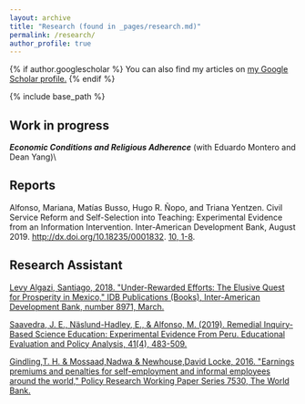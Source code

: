 ```yaml
---
layout: archive
title: "Research (found in _pages/research.md)"
permalink: /research/
author_profile: true
---
```


{% if author.googlescholar %}
You can also find my articles on <u><a href="{{author.googlescholar}}">my Google Scholar profile</a>.</u>
{% endif %}

{% include base_path %}

## Work in progress

***Economic Conditions and Religious Adherence*** (with Eduardo Montero and Dean Yang)\

## Reports

Alfonso, Mariana, Matías Busso, Hugo R. Ñopo, and Triana Yentzen. Civil Service Reform and Self-Selection into Teaching: Experimental Evidence from an Information Intervention. Inter-American Development Bank, August 2019. http://dx.doi.org/10.18235/0001832. [10, 1-8](http://dx.doi.org/10.18235/0001832).

## Research Assistant

[Levy Algazi, Santiago, 2018. "Under-Rewarded Efforts: The Elusive Quest for Prosperity in Mexico," IDB Publications (Books), Inter-American Development Bank, number 8971, March. ](https://www.brookings.edu/books/under-rewarded-efforts-the-elusive-quest-for-prosperity-in-mexico/)

[Saavedra, J. E., Näslund-Hadley, E., \& Alfonso, M. (2019). Remedial Inquiry-Based Science Education: Experimental Evidence From Peru. Educational Evaluation and Policy Analysis, 41(4), 483-509.](https://journals.sagepub.com/doi/abs/10.3102/0162373719867081)

[Gindling,T. H. \& Mossaad,Nadwa \& Newhouse,David Locke, 2016. "Earnings premiums and penalties for self-employment and informal employees around the world," Policy Research Working Paper Series 7530, The World Bank.](https://documents1.worldbank.org/curated/en/992061524198804828/pdf/NWP-PUBLIC-POV055-PRWP7530.pdf)
